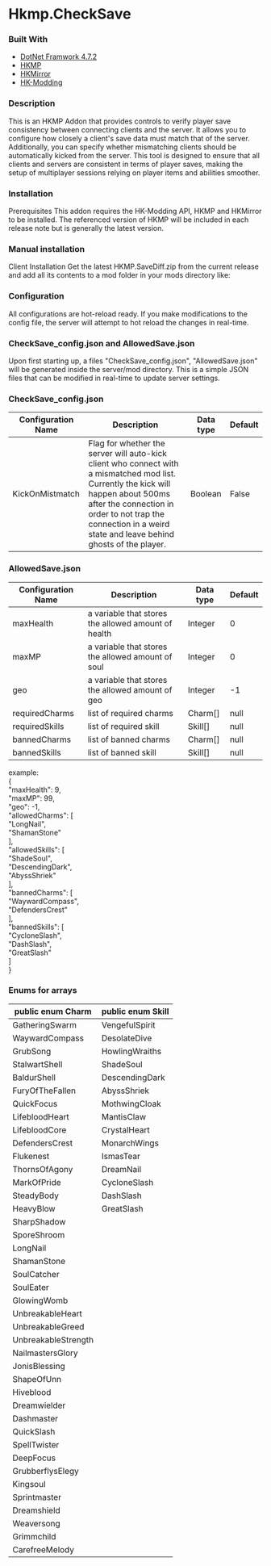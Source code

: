 # Hkmp.CheckSave

### Built With

* [DotNet Framwork 4.7.2](https://dotnet.microsoft.com/en-us/download/dotnet-framework/net472)
* [HKMP](https://github.com/Extremelyd1/HKMP)
* [HKMirror](https://github.com/TheMulhima/HKMirror/)
* [HK-Modding](https://hk-modding.github.io/api/api/index.html)

### Description
This is an HKMP Addon that provides controls to verify player save consistency between connecting clients and the server. It allows you to configure how closely a client's save data must match that of the server. Additionally, you can specify whether mismatching clients should be automatically kicked from the server. This tool is designed to ensure that all clients and servers are consistent in terms of player saves, making the setup of multiplayer sessions relying on player items and abilities smoother.

### Installation
Prerequisites
This addon requires the HK-Modding API, HKMP and HKMirror to be installed. The referenced version of HKMP will be included in each release note but is generally the latest version.

### Manual installation
Client Installation
Get the latest HKMP.SaveDiff.zip from the current release and add all its contents to a mod folder in your mods directory like:

### Configuration
All configurations are hot-reload ready. If you make modifications to the config file, the server will attempt to hot reload the changes in real-time.

### CheckSave_config.json and AllowedSave.json
Upon first starting up, a files "CheckSave_config.json", "AllowedSave.json" will be generated inside the server/mod directory. This is a simple JSON files that can be modified in real-time to update server settings.

### CheckSave_config.json

| Configuration Name  | Description                                                                                                                                                                                                                                           | Data type | Default |
|---------------------|-------------------------------------------------------------------------------------------------------------------------------------------------------------------------------------------------------------------------------------------------------|-----------|---------|
| KickOnMistmatch     | Flag for whether the server will auto-kick client who connect with a mismatched mod list. Currently the kick will happen about 500ms after the connection in order to not trap the connection in a weird state and leave behind ghosts of the player. | Boolean   | False   |

### AllowedSave.json

| Configuration Name  | Description                                         | Data type   | Default |
|---------------------|-----------------------------------------------------|-------------|---------|
| maxHealth           | a variable that stores the allowed amount of health | Integer     | 0       |
| maxMP               | a variable that stores the allowed amount of soul   | Integer     | 0       |
| geo                 | a variable that stores the allowed amount of geo    | Integer     | -1      |
| requiredCharms      | list of required charms                             | Charm[]     | null    |
| requiredSkills      | list of required skill                              | Skill[]     | null    |
| bannedCharms        | list of banned charms                               | Charm[]     | null    |
| bannedSkills        | list of banned skill                                | Skill[]     | null    |

example:\
{\
  "maxHealth": 9,\
  "maxMP": 99,\
  "geo": -1,\
  "allowedCharms": [\
    "LongNail",\
    "ShamanStone"\
  ],\
  "allowedSkills": [\
    "ShadeSoul",\
    "DescendingDark",\
    "AbyssShriek"\
  ],\
  "bannedCharms": [\
    "WaywardCompass",\
    "DefendersCrest"\
  ],\
  "bannedSkills": [\
    "CycloneSlash",\
    "DashSlash",\
    "GreatSlash"\
  ]\
}

### Enums for arrays
|  public enum Charm  | public enum Skill |
| ------------------- | ----------------- |
| GatheringSwarm      | VengefulSpirit    |
| WaywardCompass      | DesolateDive      |
| GrubSong            | HowlingWraiths    |
| StalwartShell       | ShadeSoul         |
| BaldurShell         | DescendingDark    |
| FuryOfTheFallen     | AbyssShriek       |
| QuickFocus          | MothwingCloak     |
| LifebloodHeart      | MantisClaw        |
| LifebloodCore       | CrystalHeart      |
| DefendersCrest      | MonarchWings      |
| Flukenest           | IsmasTear         |
| ThornsOfAgony       | DreamNail         |
| MarkOfPride         | CycloneSlash      |
| SteadyBody          | DashSlash         |
| HeavyBlow           | GreatSlash        |
| SharpShadow         |   |
| SporeShroom         |   |
| LongNail            |   |
| ShamanStone         |   |
| SoulCatcher         |   |
| SoulEater           |   |
| GlowingWomb         |   |
| UnbreakableHeart    |   |
| UnbreakableGreed    |   |
| UnbreakableStrength |   |
| NailmastersGlory    |   |
| JonisBlessing       |   |
| ShapeOfUnn          |   |
| Hiveblood           |   |
| Dreamwielder        |   |
| Dashmaster          |   |
| QuickSlash          |   |
| SpellTwister        |   |
| DeepFocus           |   |
| GrubberflysElegy    |   |
| Kingsoul            |   |
| Sprintmaster        |   |
| Dreamshield         |   |
| Weaversong          |   |
| Grimmchild          |   |
| CarefreeMelody      |   |

